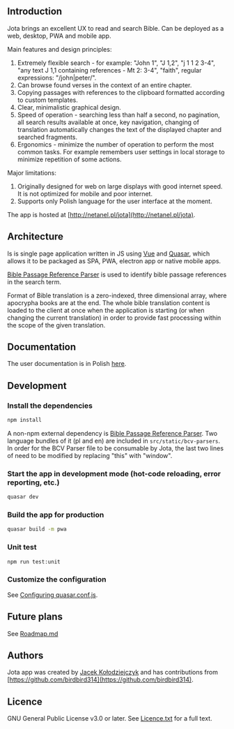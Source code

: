 ## Introduction

Jota brings an excellent UX to read and search Bible. Can be deployed as a web, desktop, PWA and mobile app.

Main features and design principles:
1. Extremely flexible search - for example: "John 1", "J 1,2", "j 1 1 2 3-4", "any text J 1,1 containing references - Mt 2: 3-4", "faith", regular expressions: "/john|peter/".
1. Can browse found verses in the context of an entire chapter.
1. Copying passages with references to the clipboard formatted according to custom templates.
1. Clear, minimalistic graphical design.
1. Speed of operation - searching less than half a second, no pagination, all search results available at once, key navigation, changing of translation automatically changes the text of the displayed chapter and searched fragments.
1. Ergonomics - minimize the number of operation to perform the most common tasks. For example remembers user settings in local storage to minimize repetition of some actions.

Major limitations:
1. Originally designed for web on large displays with good internet speed. It is not optimized for mobile and poor internet.
1. Supports only Polish language for the user interface at the moment.

The app is hosted at [http://netanel.pl/jota](http://netanel.pl/jota).

## Architecture

Is is single page application written in JS using [Vue](https://vuejs.org) and [Quasar](https://quasar.dev), which allows it to be packaged as SPA, PWA, electron app or native mobile apps.

[Bible Passage Reference Parser](https://github.com/openbibleinfo/Bible-Passage-Reference-Parser) is used to identify bible passage references in the search term. 

Format of Bible translation is a zero-indexed, three dimensional array, where apocrypha books are at the end. The whole bible translation content is loaded to the client at once when the application is starting (or when changing the current translation) in order to provide fast processing within the scope of the given translation.

## Documentation

The user documentation is in Polish [here](https://docs.google.com/document/d/1unCVgpMRlzlaRRXdxdDkmNyVxqG7honM49lSKS9TTnU/edit#heading=h.xdw3mzx17rvr).

## Development
### Install the dependencies
```bash
npm install
```
A non-npm external dependency is [Bible Passage Reference Parser](https://github.com/openbibleinfo/Bible-Passage-Reference-Parser). Two language bundles of it (pl and en) are included in `src/static/bcv-parsers`. In order for the BCV Parser file to be consumable by Jota, the last two lines of need to be modified by replacing "this" with "window".

### Start the app in development mode (hot-code reloading, error reporting, etc.)
```bash
quasar dev
```

### Build the app for production
```bash
quasar build -m pwa
```

### Unit test
```bash
npm run test:unit
```

### Customize the configuration
See [Configuring quasar.conf.js](https://quasar.dev/quasar-cli/quasar-conf-js).

## Future plans
See [Roadmap.md](Roadmap.md)

## Authors
Jota app was created by [Jacek Kołodziejczyk](https://github.com/virtuecoder) and has contributions from [https://github.com/birdbird314](https://github.com/birdbird314).

## Licence
GNU General Public License v3.0 or later. See [Licence.txt](Licence.txt) for a full text.
